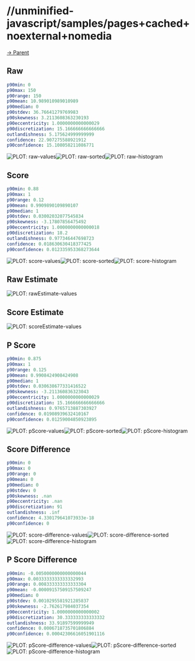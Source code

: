 
# //unminified-javascript/samples/pages+cached+noexternal+nomedia

[→ Parent](../..)


## Raw


```yaml
p90min: 0
p90max: 150
p90range: 150
p90mean: 10.989010989010989
p90median: 0
p90stdev: 36.76641279769983
p90skewness: 3.2113608363230193
p90eccentricity: 1.0000000000000029
p90discretization: 15.166666666666666
outlandishness: 5.175624999999999
confidence: 22.907275588921912
p90confidence: 15.108058211086771

```

![PLOT: raw-values](./raw/values.svg)![PLOT: raw-sorted](./raw/sorted.svg)![PLOT: raw-histogram](./raw/histogram.svg)
## Score


```yaml
p90min: 0.88
p90max: 1
p90range: 0.12
p90mean: 0.9909890109890107
p90median: 1
p90stdev: 0.03002032077545834
p90skewness: -3.17807856475492
p90eccentricity: 1.0000000000000018
p90discretization: 18.2
outlandishness: 0.977346447698723
confidence: 0.018630630418377425
p90confidence: 0.012335953368273644

```

![PLOT: score-values](./score/values.svg)![PLOT: score-sorted](./score/sorted.svg)![PLOT: score-histogram](./score/histogram.svg)
## Raw Estimate

![PLOT: rawEstimate-values](./rawEstimate/values.svg)
## Score Estimate

![PLOT: scoreEstimate-values](./scoreEstimate/values.svg)
## P Score


```yaml
p90min: 0.875
p90max: 1
p90range: 0.125
p90mean: 0.9908424908424908
p90median: 1
p90stdev: 0.030638677331416522
p90skewness: -3.211360836323043
p90eccentricity: 1.0000000000000029
p90discretization: 15.166666666666666
outlandishness: 0.9765713887303927
confidence: 0.01908939632410167
p90confidence: 0.01259004850923895

```

![PLOT: pScore-values](./pScore/values.svg)![PLOT: pScore-sorted](./pScore/sorted.svg)![PLOT: pScore-histogram](./pScore/histogram.svg)
## Score Difference


```yaml
p90min: 0
p90max: 0
p90range: 0
p90mean: 0
p90median: 0
p90stdev: 0
p90skewness: .nan
p90eccentricity: .nan
p90discretization: 91
outlandishness: .inf
confidence: 4.330179641073933e-18
p90confidence: 0

```

![PLOT: score-difference-values](./score-difference/values.svg)![PLOT: score-difference-sorted](./score-difference/sorted.svg)![PLOT: score-difference-histogram](./score-difference/histogram.svg)
## P Score Difference


```yaml
p90min: -0.0050000000000000044
p90max: 0.0033333333333332993
p90range: 0.008333333333333304
p90mean: -0.00009157509157509247
p90median: 0
p90stdev: 0.0010295581921285837
p90skewness: -2.762617984037354
p90eccentricity: 1.0000000000000002
p90discretization: 30.333333333333332
outlandishness: 33.91897599999949
confidence: 0.0006718735701806884
p90confidence: 0.00042306616051901116

```

![PLOT: pScore-difference-values](./pScore-difference/values.svg)![PLOT: pScore-difference-sorted](./pScore-difference/sorted.svg)![PLOT: pScore-difference-histogram](./pScore-difference/histogram.svg)